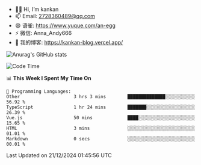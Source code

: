 - 👋🏻 Hi, I’m kankan
- 📫 Email: 2728360489@qq.com
- 😄 语雀: https://www.yuque.com/an-egg
- ⚡ 微信: Anna_Andy666
- 📖 我的博客: https://kankan-blog.vercel.app/

![Anurag's GitHub stats](https://github-readme-stats.vercel.app/api?username=kankan-web)

<!--START_SECTION:waka-->
![Code Time](http://img.shields.io/badge/Code%20Time-153%20hrs%2058%20mins-blue)

📊 **This Week I Spent My Time On** 

```text
💬 Programming Languages: 
Other                    3 hrs 3 mins        ██████████████░░░░░░░░░░░   56.92 % 
TypeScript               1 hr 24 mins        ███████░░░░░░░░░░░░░░░░░░   26.39 % 
Vue.js                   50 mins             ████░░░░░░░░░░░░░░░░░░░░░   15.65 % 
HTML                     3 mins              ░░░░░░░░░░░░░░░░░░░░░░░░░   01.01 % 
Markdown                 0 secs              ░░░░░░░░░░░░░░░░░░░░░░░░░   00.01 % 
```


 Last Updated on 21/12/2024 01:45:56 UTC
<!--END_SECTION:waka-->

